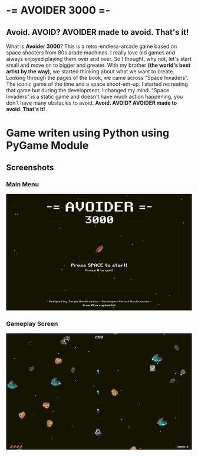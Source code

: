 # -= AVOIDER 3000 =-

## Avoid. AVOID? AVOIDER made to avoid. That's it!

What is **Avoider 3000**? This is a retro-endless-arcade game based on space shooters from 80s arade machines.
I really love old games and always enjoyed playing them over and over. So I thought, why not, let's start small and move on to bigger and greater. With my brother **(the world's best artist by the way)**, we started thinking about what we want to create. Looking through the pages of the book, we came across "Space Invaders". The iconic game of the time and a space shoot-em-up. I started recreating that game but during the development, I changed my mind.
"Space Invaders" is a static game and doesn't have much action happening, you don't have many obstacles to avoid. **Avoid. AVOID? AVOIDER made to avoid. That's it!**

# Game writen using Python using PyGame Module

## Screenshots

### Main Menu
![avoider-3000-main-menu](./game-screen-1.png)

### Gameplay Screen
![avoider-3000-main-menu](./game-screen-2.png)
